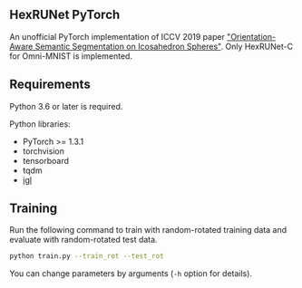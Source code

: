 ## HexRUNet PyTorch
An unofficial PyTorch implementation of ICCV 2019 paper ["Orientation-Aware Semantic Segmentation on Icosahedron Spheres"](http://openaccess.thecvf.com/content_ICCV_2019/html/Zhang_Orientation-Aware_Semantic_Segmentation_on_Icosahedron_Spheres_ICCV_2019_paper.html). Only HexRUNet-C for Omni-MNIST is implemented.

## Requirements
Python 3.6 or later is required.

Python libraries:
- PyTorch >= 1.3.1
- torchvision
- tensorboard
- tqdm
- [igl](https://libigl.github.io/libigl-python-bindings/)


## Training
Run the following command to train with random-rotated training data and evaluate with random-rotated test data.
```bash
python train.py --train_rot --test_rot
```
You can change parameters by arguments (`-h` option for details). 
